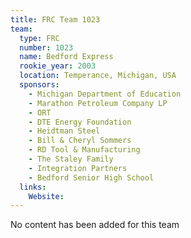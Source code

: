 ```yaml
---
title: FRC Team 1023
team:
  type: FRC
  number: 1023
  name: Bedford Express
  rookie_year: 2003
  location: Temperance, Michigan, USA
  sponsors:
    - Michigan Department of Education
    - Marathon Petroleum Company LP
    - ORT
    - DTE Energy Foundation
    - Heidtman Steel
    - Bill & Cheryl Sommers
    - RD Tool & Manufacturing
    - The Staley Family
    - Integration Partners
    - Bedford Senior High School
  links:
    Website: 
---
```

No content has been added for this team